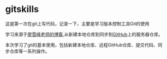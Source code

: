 # gitskills
这是第一次在git上写代码，记录一下，主要是学习版本控制工具Git的使用

学习来源于[廖雪峰老师的博客](https://www.liaoxuefeng.com/wiki/0013739516305929606dd18361248578c67b8067c8c017b000),从新建本地仓库到同步到[GitHub](https://github.com)上的服务器仓库。

本次学习了git的基本使用，包括新建本地仓库、远程GitHub仓库、提交代码、同步仓库等一系列操作。